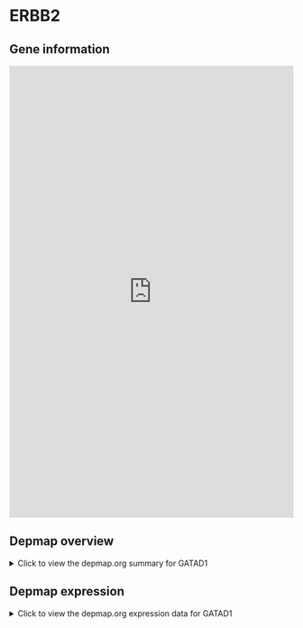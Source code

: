 <h1>ERBB2</h1>

<h2>Gene information</h2>
<iframe src="https://depmap.org/portal/gene/GATAD1?tab=about" style="border:none;width:100%;height:800px"></iframe>

<h2>Depmap overview</h2>
<details>
  <summary>Click to view the depmap.org summary for GATAD1</summary>
  <iframe src="https://depmap.org/portal/gene/GATAD1?tab=overview" style="border:none;width:100%;height:800px"></iframe>
</details>

<h2>Depmap expression</h2>
<details>
  <summary>Click to view the depmap.org expression data for GATAD1</summary>
  <iframe src="https://depmap.org/portal/gene/GATAD1?tab=characterization" style="border:none;width:100%;height:800px"></iframe>
</details>


<!--
<h2>Reactome Pathway diagram</h2>
PNAME
<div id="diagramHolder"></div>

<script>
    //Creating the Reactome Diagram widget
    //Take into account a proxy needs to be set up in your server side pointing to www.reactome.org
    function onReactomeDiagramReady(){  //This function is automatically called when the widget code is ready to be used
        var diagram = Reactome.Diagram.create({
            "placeHolder" : "diagramHolder",
            "width" : 900,
            "height" : 500
        });

        //Initialising it to the "Hemostasis" pathway
        diagram.loadDiagram("PATHWAY");

        //Adding different listeners

        diagram.onDiagramLoaded(function (loaded) {
            console.info("Loaded ", loaded);
            diagram.flagItems("BAD");
	    diagram.flagItems("Q92934");
            if (loaded == "PATHWAY") diagram.selectItem("PATHWAY");
        });

     }
</script>
-->


